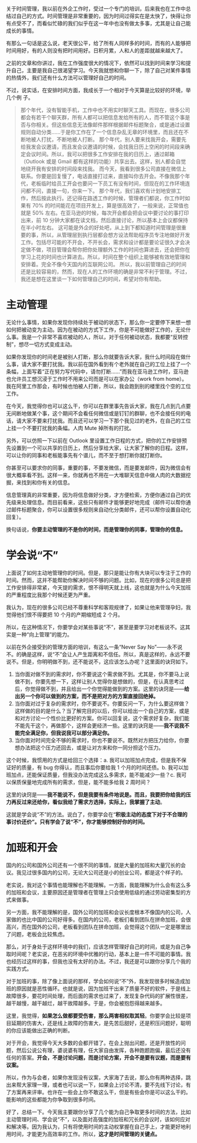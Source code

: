 关于时间管理，我以前在外企工作时，受过一个专门的培训，后来我也在工作中总结过自己的方式。时间管理是非常重要的，因为时间过得实在是太快了，快得让你有点受不了，而看似忙碌的我们似乎在这一年中也没有做太多事，尤其是让自己能成长的事情。

有那么一句话是这么说，老天很公平，给了所有人同样多的时间，而有的人能够把时间用好，有的人则没有把时间用好。日积月累，人和人的差距就越来越大了。

之前的文章和你讲过，我在工作强度很大的情况下，依然可以找到时间来学习和提升自己，主要是我自己很渴望学习。今天我就想和你聊一下，除了自己对某件事情的热情外，我们还有什么方法可以管理好自己的时间。

不过，说实话，在安排时间方面，我成长于一个相对于今天算是比较好的环境，举几个例
子。

>那个年代，没有智能手机，工作中也不用实时聊天工具。而现在，很多公司都会有若干个聊天群，所有人都可以把信息发给所有的人，而不管这个事是否与你相关。但这些信息无法像邮件那样根据邮件标题聚合，或是通过设置规则自动分类……于是你工作在了一个信息杂乱无章的环境里，而且还在不断地被人打扰，不断地被人打断。
>那个年代，别人要来找我开会，需要先给我发会议邀请，而且发会议邀请的时候，会找我日历上空闲的时间段来确定会议时间。所以，我可以把很多工作安排在我的日历上，通过邮箱（Outlook 或是 Gmail 都有这样的功能）共享出去。这样，别人都会自觉地绕开我有安排的时间段来找我。
>而今天，我看到很多公司直接在微信上联系。你要是回复慢了，电话直接打过来，直接叫你去开会。不像我那个年代，老板临时给员工开会也要问一下员工有没有时间，但现在的工作环境连问都不问，直接一句，你来一下。
>那个年代，我们喜欢有计划地安排工作，然后按此执行。还记得在路透工作的时候，管理者们都说，你工作时如果有 70% 的时间能花在项目开发上，算是很高效了，一般来说，正常值也就是 50% 左右。在亚马逊的时候，每次开会都会把会议中要讨论的事打印出来，前 10 分钟大家都在读文档，然后直接讨论，所以基本上会议都保持在半小时左右。
>这可能是外企的好处吧，从上到下都知道时间管理是很重要的事，所以，从管理层到执行层都会想方设法帮助程序员专注地做好开发工作。包括尽可能的不开会，不开长会，需求和设计都是要论证很久才会决定做不做，项目管理会帮你把你处理额外工作的时间也算进去，还会把你在学习上花的时间也计算进去。所以，时间在整个组织上能够被有效地管理和安排着。完全不像今天国内的互联网公司。
>所以，我以前管理自己的时间还是比较容易的，然而，现在人的工作环境的确是非常不利于管理。不过，我还是想在这里谈一下如何管理自己的时间，希望对你有帮助。

# 主动管理
无论什么事情，如果你发现你持续处于被动的状态下，那么你一定要停下来想一想如何把被动变为主动。因为在被动的方式下工作，你是不可能做好工作的，无论什么事。我是一个非常不喜欢被动的人，所以，对于任何被动状态，我都要“反转控制”，想尽一切方式变成主动。

如果你发现你的时间老是被别人打断，那么你就要告诉大家，我什么时间段在做什么事，请大家不要打扰我。我以前在国外看到有个老外就在自己的工位上挂了一个条幅，上面写着“正在努力写代码中，请勿打断……”而我在亚马逊工作时，亚马逊也允许员工想沉浸于工作时不用来公司而是可以在家办公（work from home）。我在阿里工作那会，有时候也怕被人打断，所以，我会跑到别的楼里找个空的工位工作。

在今天，我觉得你也可以这么干，你可以在群里事先告诉大家，我在几点到几点要无间断地做某个事，这个期间不会看任何微信或是钉钉的群聊，也不会接任何的电话，请大家不要来打扰我。而且还可以学习一下那个我见过的老外，在自己的工位上挂一个不要打扰我的条幅。人肉 Mute 掉所有的打扰。

另外，可以仿照一下以前在 Outlook 里设置工作日程的方式，把你的工作安排预先设置到一个可以共享的日历上，然后分享给大家，让大家了解你的日程。这样，可以让你的同事和老板能事先有个谱儿，而不至于想打断你就打断你。

你甚至可以要求你的同事，重要的事，不要发微信，而是要发邮件，因为微信会有很大概率看不到。这样一来，你就再也不用在一大堆聊天信息中做人肉的大数据挖掘，来找到和你有关的信息。

信息管理真的非常重要，因为将信息做好分类，才方便检索，方便你通过自己的优先级来处理信息。而目前看来，这些只有邮件才能够更好地完成（邮件可以帮你通过邮件标题聚合，你可以设置很多规则来自动化分类邮件，还可以帮你设置自动化回复）。

换句话说，**你要主动管理的不是你的时间，而是管理你的同事，管理你的信息。**

# 学会说“不”

上面说了如何主动地管理你的时间。但是，那只是能让你有大块可以专注于工作的时间。然而，这并不能帮助你解决时间不够的问题。比如，现在的很多公司总是把工作安排得非常紧，今天提的需求，恨不得明天就上线，这也就是为什么今天加班的严重程度比我那个时候还更为严重。

我认为，现在的很多公司已经不尊重科学和客观规律了，如果让他来管理孕妇，我觉得他们恨不得要把 10 个月的产期缩短成 2 个月。

所以，在这种情况下，你要学会对某些事说“不”，甚至是要学习对老板说不。这其实是一种“向上管理”的能力。

以前在外企接受到的管理方面的培训，有这么一条“Never Say No”——永不说不。的确是这样，说“不”会让人产生距离和不信任。所以，真是这样的，永远不要说不。但是，你明明做不到，还不能说不，这应该怎么办呢？这里面的诀窍如下。
1. 当你面对做不到的需求时，你不要说这个需求做不到。尤其是，你不要马上说做不到，你要先想一下，这样让别人觉得你是想做的，但是，在认真思考过后，你觉得做不到，并且给出一个你觉得能做到的方案。这里的诀窍是——**给出另一个你可以做到的方案，而不是把对方的方案直接回绝掉。**
2. 当你面对过于复杂的需求时，你不要说不。你要反问一下，为什么要这样做？这样做的目的是什么？当了解完目的以后，你可以给出一个自己的方案，或是和对方讨论一个性价比更好的方案。你可以回复说，这个需求好复杂，我们能不能先干这个，再做那个，这样会更经济一些。这里的诀窍是——**我不说我不能完全满足你，但我说我可以部分满足你。**
3. 当你面对时间完全不够的需求时，你也不要说不。既然对方把压力给你，你要想办法把这个压力还回去，或是让对方来和你一同分担这个压力。

这个时候，我惯用的方式是给回三个选择：a. 我可以加班加点完成，但是我不保证好的质量，有 bug 你得认，而且事后你要给我 1 个月的时间还债。b. 我可以加班加点，还能保证质量，但我没办法完成这么多需求，能不能减少一些？c. 我可以保质保量地完成所有的需求，但是，能不能多给我 2 周时间？

这里的诀窍是——**我不能说不，但是我要有条件地说是。而且，我要把你给我的压力再反过来还给你，看似我给了需求方选择，实际上，我掌握了主动**。

这就是学会说“不”的方法。说白了，你要学会在“**积极主动的态度下对于不合理的事讨价还价”。只有学会了说“不”，你才能够控制好你的时间。**

# 加班和开会

国内的公司和国外公司还有一个很不同的事情，就是大量的加班和大量冗长的会议。我见过很多国内的公司，无论大公司还是小的创业公司，都是这个样子的。

老实说，我对这个事情也能理解也不能理解。一方面，我能理解为什么会有这么多的加班和会议，主要原因还是管理者在管理上只会使用低级的通过劳动密集型的方式来做事。

另一方面，我不能理解的是，国外公司的加班和会议长度根本不像国内的公司，人家做的也比中国的公司好得多。在国内的公司，老板们看到团队在拼命加班，会很高兴，而在国外的公司，老板看到团队在拼命加班，会觉得这个团队一定是哪里出了问题，老板会比较焦虑。

那么，对于身处于这样环境中的我们，应该怎样管理好自己的时间，或是为自己争取时间呢？老实说，在恶劣的环境中优雅的行动，基本上是一件不可能的事情。我也经历过这样的事，但我也没有太好的办法。不过，我还是可以跟你分享几个我的实践方式。

对于加班的事，除了像上面说的那样，学会如何说“不”外，我发现很多时候造成加班的原因就是恶性循环。也就是说，因为加班干出来了质量不好的软件，于是线上故障很多，要花时间处理，而后面的需求也过来了，发现复杂代码的扩展性很差，越干越慢，越干越烂，越干故障越多。于是，你会被抱怨得越来越多。

这里，我觉得，**如果怎么做都要受伤害，那么两害相权取其轻**。你要学会比较是项目延期的伤害大，还是线上故障的伤害大，是先苦后甜好，还是积压问题好，聪明的你应该能做出正确的判断。

对于开会，我觉得今天大多数的会都开错了。在会上抛出问题，还是开放性的问题，然后公说公有理，婆说婆有理，任大家自由发挥，各种跑题跑偏，最后还没有任何的答案。**开会，不是讨论问题，而是讨论方案，开会不是要有议题，而是要有议案。**

所以，作为与会者，如果你发现没有议案，大家海了去说，那么你有两种选择，跳出来帮大家理一理，或者也可以说一下，如果会上讨论不清，要不先线下讨论，有了方案再来评审。也许在一些会上你不敢这么干，但是有些会你是可以这么干的。能影响的这些都能为你争取到很多时间。

好了，总结一下。今天我主要跟你分享了几个能为自己争取更多时间的方法，比如主动管理时间、学会说“不”，以及面对高强度的加班和冗长的会议时，该如何应对和解决等。因为我认为，只有将使用时间的主动权掌握在自己手上，才能更好地利用时间，才能更为高效率的工作。所以，**这才是时间管理的关键点。**